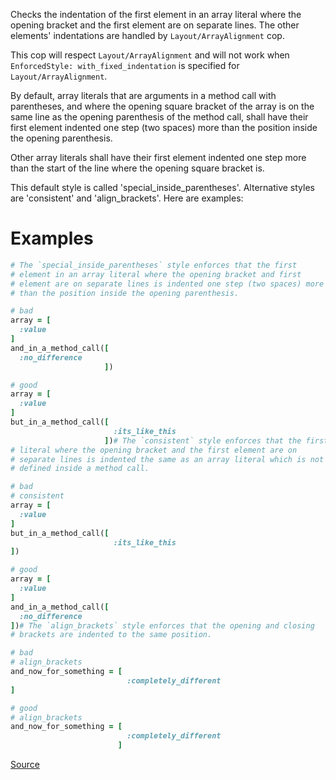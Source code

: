 
Checks the indentation of the first element in an array literal
where the opening bracket and the first element are on separate lines.
The other elements' indentations are handled by `Layout/ArrayAlignment` cop.

This cop will respect `Layout/ArrayAlignment` and will not work when
`EnforcedStyle: with_fixed_indentation` is specified for `Layout/ArrayAlignment`.

By default, array literals that are arguments in a method call with
parentheses, and where the opening square bracket of the array is on the
same line as the opening parenthesis of the method call, shall have
their first element indented one step (two spaces) more than the
position inside the opening parenthesis.

Other array literals shall have their first element indented one step
more than the start of the line where the opening square bracket is.

This default style is called 'special_inside_parentheses'. Alternative
styles are 'consistent' and 'align_brackets'. Here are examples:

# Examples

```ruby
# The `special_inside_parentheses` style enforces that the first
# element in an array literal where the opening bracket and first
# element are on separate lines is indented one step (two spaces) more
# than the position inside the opening parenthesis.

# bad
array = [
  :value
]
and_in_a_method_call([
  :no_difference
                     ])

# good
array = [
  :value
]
but_in_a_method_call([
                       :its_like_this
                     ])# The `consistent` style enforces that the first element in an array
# literal where the opening bracket and the first element are on
# separate lines is indented the same as an array literal which is not
# defined inside a method call.

# bad
# consistent
array = [
  :value
]
but_in_a_method_call([
                       :its_like_this
])

# good
array = [
  :value
]
and_in_a_method_call([
  :no_difference
])# The `align_brackets` style enforces that the opening and closing
# brackets are indented to the same position.

# bad
# align_brackets
and_now_for_something = [
                          :completely_different
]

# good
# align_brackets
and_now_for_something = [
                          :completely_different
                        ]
```

[Source](http://www.rubydoc.info/gems/rubocop/RuboCop/Cop/Layout/FirstArrayElementIndentation)